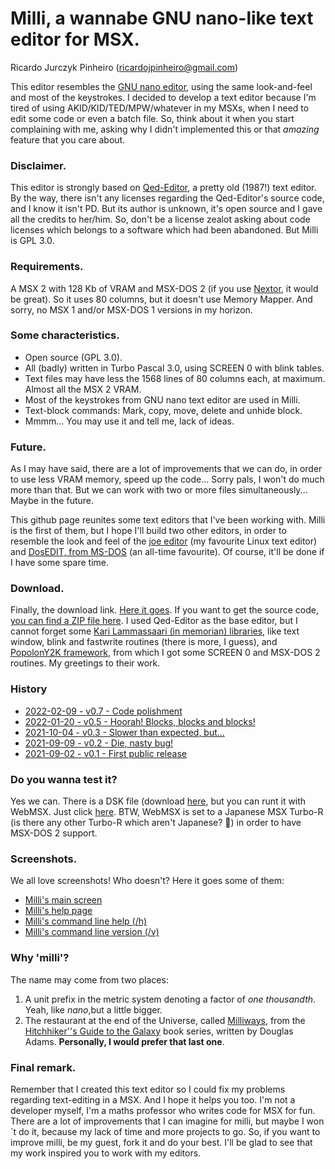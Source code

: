 # Milli, a wannabe GNU nano-like text editor for MSX.
Ricardo Jurczyk Pinheiro (ricardojpinheiro@gmail.com)

This editor resembles the [GNU nano editor](https://www.nano-editor.org), using the same look-and-feel and most of the keystrokes. I decided to develop a text editor because I'm tired of using AKID/KID/TED/MPW/whatever in my MSXs, when I need to edit some code or even a batch file. So, think about it when you start complaining with me, asking why I didn't implemented this or that _amazing_ feature that you care about. 

### Disclaimer.
This editor is strongly based on [Qed-Editor](https://texteditors.org/cgi-bin/wiki.pl?Qed-Pascal), a pretty old (1987!) text editor. By the way, there isn't any licenses regarding the Qed-Editor's source code, and I know it isn't PD. But its author is unknown, it's open source and I gave all the credits to her/him. So, don't be a license zealot asking about code licenses which belongs to a software which had been abandoned. But Milli is GPL 3.0.

### Requirements.
A MSX 2 with 128 Kb of VRAM and MSX-DOS 2 (if you use [Nextor](https://github.com/Konamiman/Nextor), it would be great). So it uses 80 columns, but it doesn't use Memory Mapper. And sorry, no MSX 1 and/or MSX-DOS 1 versions in my horizon.

### Some characteristics.
- Open source (GPL 3.0).
- All (badly) written in Turbo Pascal 3.0, using SCREEN 0 with blink tables.
- Text files may have less the 1568 lines of 80 columns each, at maximum. Almost all the MSX 2 VRAM.
- Most of the keystrokes from GNU nano text editor are used in Milli.
- Text-block commands: Mark, copy, move, delete and unhide block.
- Mmmm... You may use it and tell me, lack of ideas.

### Future.
As I may have said, there are a lot of improvements that we can do, in order to use less VRAM memory, speed up the code... Sorry pals, I won't do much more than that. But we can work with two or more files simultaneously... Maybe in the future.

This github page reunites some text editors that I've been working with. Milli is the first of them, but I hope I'll build two other editors, in order to resemble the look and feel of the [joe editor](http://joe-editor.sourceforge.net/) (my favourite Linux text editor) and [DosEDIT, from MS-DOS](https://texteditors.org/cgi-bin/wiki.pl?DosEdit) (an all-time favourite). Of course, it'll be done if I have some spare time.

### Download.
Finally, the download link. [Here it goes](https://github.com/ricardojpinheiro/nanomsx/blob/main/milli.com). If you want to get the source code, [you can find a ZIP file here](https://github.com/ricardojpinheiro/nanomsx/blob/main/milli.zip). I used Qed-Editor as the base editor, but I cannot forget some [Kari Lammassaari (in memorian) libraries](https://manuel.msxnet.org/msx/softw/), like text window, blink and fastwrite routines (there is more, I guess), and [PopolonY2K framework](http://www.popolony2k.com.br/), from which I got some SCREEN 0 and MSX-DOS 2 routines. My greetings to their work.

### History
- [2022-02-09 - v0.7 - Code polishment](https://github.com/ricardojpinheiro/nanomsx/releases/tag/v0.7)
- [2022-01-20 - v0.5 - Hoorah! Blocks, blocks and blocks!](https://github.com/ricardojpinheiro/nanomsx/releases/tag/v0.5)
- [2021-10-04 - v0.3 - Slower than expected, but...](https://github.com/ricardojpinheiro/nanomsx/releases/tag/v0.3)
- [2021-09-09 - v0.2 - Die, nasty bug!](https://github.com/ricardojpinheiro/nanomsx/releases/tag/v0.2)
- [2021-09-02 - v0.1 - First public release](https://github.com/ricardojpinheiro/nanomsx/releases/tag/v0.1)

### Do you wanna test it?
Yes we can. There is a DSK file (download [here](https://github.com/ricardojpinheiro/nanomsx/blob/main/milli.dsk}), but you can runt it with WebMSX. Just click [here](https://webmsx.org?M=MSXTRJ&DISK=https://github.com/ricardojpinheiro/nanomsx/blob/main/milli.dsk?raw=true). BTW, WebMSX is set to a Japanese MSX Turbo-R (is there any other Turbo-R which aren't Japanese? 🤔) in order to have MSX-DOS 2 support.

### Screenshots.
We all love screenshots! Who doesn't? Here it goes some of them:
- [Milli's main screen](https://github.com/ricardojpinheiro/nanomsx/blob/main/milli%20main%20screen.png)
- [Milli's help page](https://github.com/ricardojpinheiro/nanomsx/blob/main/milli%20help.png)
- [Milli's command line help (/h)](https://github.com/ricardojpinheiro/nanomsx/blob/main/milli%20command%20line%20help.png)
- [Milli's command line version (/v)](https://github.com/ricardojpinheiro/nanomsx/blob/main/milli%20version.png)

### Why 'milli'?
The name may come from two places:
1. A unit prefix in the metric system denoting a factor of _one thousandth_. Yeah, like _nano_,but a little bigger. 
2. The restaurant at the end of the Universe, called [Milliways](https://hitchhikers.fandom.com/wiki/Milliways), from the [Hitchhiker''s Guide to the Galaxy](https://hitchhikers.fandom.com/wiki/Main_Page) book series, written by Douglas Adams. **Personally, I would prefer that last one**. 

### Final remark.
Remember that I created this text editor so I could fix my problems regarding text-editing in a MSX. And I hope it helps you too. I'm not a developer myself, I'm a maths professor who writes code for MSX for fun. There are a lot of improvements that I can imagine for milli, but maybe I won´t do it, because my lack of time and more projects to go. So, if you want to improve milli, be my guest, fork it and do your best. I'll be glad to see that my work inspired you to work with my editors.
